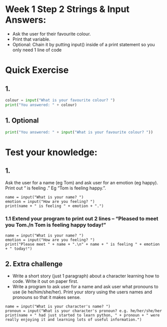 # Week 1 Step 2 Strings & Input Answers:
* Ask the user for their favourite colour.
* Print that variable.
* Optional: Chain it by putting input() inside of a print statement so you only need 1 line of code

# Quick Exercise
## 1.
```python
colour = input("What is your favourite colour? ")
print("You answered: " + colour)
```

## 1. Optional
```python
print("You answered: " + input("What is your favourite colour? "))
```

# Test your knowledge:
## 1.
Ask the user for a name (eg Tom) and ask user for an emotion (eg happy).  Print out “<name> is feeling <emotion>.”  Eg “Tom is feeling happy.”.
```
name = input("What is your name? ")
emotion = input("How are you feeling? ")
print(name + " is feeling " + emotion + ".")
```

### 1.1 Extend your program to print out 2 lines – “Pleased to meet you Tom./n Tom is feeling happy today!”
```
name = input("What is your name? ")
emotion = input("How are you feeling? ")
print("Please meet " + name + ".\n" + name + " is feeling " + emotion + " today!")
```

## 2. Extra challenge
* Write a short story (just 1 paragraph) about a character learning how to code. Write it out on paper first.
* Write a program to ask user for a name and ask user what pronouns to use (ie he/him/she/her).  Print your story using the users names and pronouns so that it makes sense.
```
name = input("What is your character's name? ")
pronoun = input("What is your character's pronoun? e.g. he/her/she/her
print(name + " had just started to learn python, " + pronoun + " were really enjoying it and learning lots of useful information.")
```